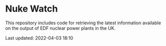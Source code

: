# Nuke Watch

This repository includes code for retrieving the latest information available on the output of EDF nuclear power plants in the UK.

Last updated: 2022-04-03 18:10